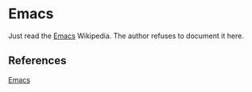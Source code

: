 # Emacs

Just read the [Emacs](https://en.wikipedia.org/wiki/Emacs) Wikipedia. The author refuses to document it here.
## References

[Emacs](https://en.wikipedia.org/wiki/Emacs)